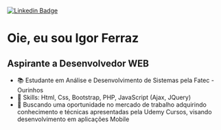 [![Linkedin Badge](https://img.shields.io/badge/-LinkedIn-blue?style=flat-square&logo=Linkedin&logoColor=white&link=https://www.linkedin.com/in/cleisson-vilela-a695381b2/)](https://www.linkedin.com/in/igor-ferraz-85552b144/)

# Oie, eu sou Igor Ferraz
## Aspirante a Desenvolvedor WEB

- :books: Estudante em Análise e Desenvolvimento de Sistemas pela Fatec - Ourinhos
- :underage: Skills: Html, Css, Bootstrap, PHP, JavaScript (Ajax, JQuery)
- :briefcase: Buscando uma oportunidade no mercado de trabalho adquirindo conhecimento e técnicas apresentadas pela Udemy Cursos, visando desenvolvimento em aplicações Mobile
